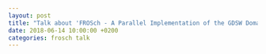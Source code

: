 ```yaml
---
layout: post
title: "Talk about 'FROSch - A Parallel Implementation of the GDSW Domain Decomposition Preconditioner in Trilinos' at the ECCM - ECFD 2018 conference, Glasgow, UK"
date: 2018-06-14 10:00:00 +0200
categories: frosch talk
---
```

